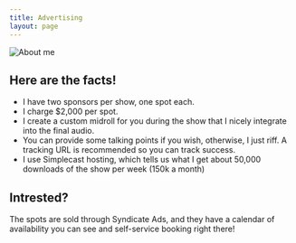 ```yaml
---
title: Advertising
layout: page
---
```


![About me](images/advertising.png)

## Here are the facts!

- I have two sponsors per show, one spot each.
- I charge $2,000 per spot.
- I create a custom midroll for you during the show that I nicely integrate into the final audio.
- You can provide some talking points if you wish, otherwise, I just riff. A tracking URL is recommended so you can track success.
- I use Simplecast hosting, which tells us what I get about 50,000 downloads of the show per week (150k a month)

## Intrested?

The spots are sold through Syndicate Ads, and they have a calendar of availability you can see and self-service booking right there!